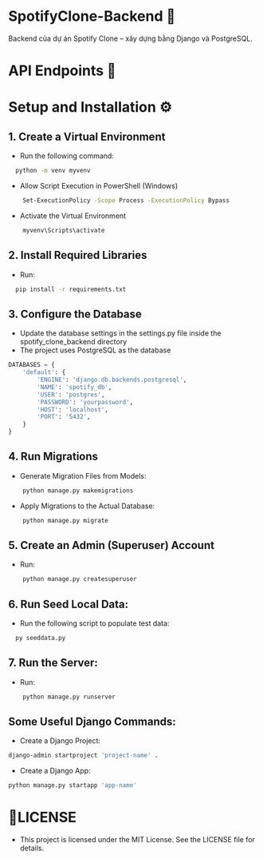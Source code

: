 # SpotifyClone-Backend 🎵

Backend của dự án Spotify Clone – xây dựng bằng Django và PostgreSQL.

# API Endpoints 📌

# Setup and Installation ⚙️

## 1. Create a Virtual Environment

- Run the following command:

```bash
  python -m venv myvenv
```

- Allow Script Execution in PowerShell (Windows)

```bash
    Set-ExecutionPolicy -Scope Process -ExecutionPolicy Bypass
```

- Activate the Virtual Environment

```bash
    myvenv\Scripts\activate
```

## 2. Install Required Libraries

- Run:

```bash
  pip install -r requirements.txt
```

## 3. Configure the Database

- Update the database settings in the settings.py file inside the spotify_clone_backend directory
- The project uses PostgreSQL as the database

```python
DATABASES = {
    'default': {
        'ENGINE': 'django.db.backends.postgresql',
        'NAME': 'spotify_db',
        'USER': 'postgres',
        'PASSWORD': 'yourpassword',
        'HOST': 'localhost',
        'PORT': '5432',
    }
}
```

## 4. Run Migrations

- Generate Migration Files from Models:

```bash
    python manage.py makemigrations
```

- Apply Migrations to the Actual Database:

```bash
    python manage.py migrate
```

## 5. Create an Admin (Superuser) Account

- Run:

```bash
    python manage.py createsuperuser
```

## 6. Run Seed Local Data:

- Run the following script to populate test data:

```bash
  py seeddata.py
```

## 7. Run the Server:

- Run:

```bash
    python manage.py runserver
```

## Some Useful Django Commands:

- Create a Django Project:

```bash
django-admin startproject 'project-name' .
```

- Create a Django App:

```bash
python manage.py startapp 'app-name'
```

# 📄LICENSE

- This project is licensed under the MIT License. See the LICENSE file for details.
